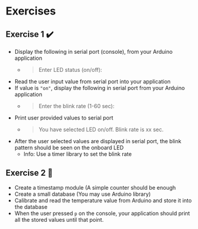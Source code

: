 # Exercises
## Exercise 1 :heavy_check_mark:
- Display the following in serial port (console), from your Arduino application
  - > Enter LED status (on/off):
- Read the user input value from serial port into your application
- If value is `"on"`, display the following in serial port from your Arduino application
  - > Enter the blink rate (1-60 sec):
- Print user provided values to serial port
  - > You have selected LED on/off.  Blink rate is xx sec.
- After the user selected values are displayed in serial port, the blink pattern should be seen on the onboard LED
  - Info: Use a timer library to set the blink rate

## Exercise 2 :construction:
- Create a timestamp module (A simple counter should be enough
- Create a small database (You may use Arduino library)
- Calibrate and read the temperature value from Arduino and store it into the database
- When the user pressed `p` on the console, your application should print all the stored values until that point.

